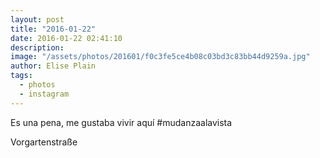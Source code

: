 ```yaml
---
layout: post
title: "2016-01-22"
date: 2016-01-22 02:41:10
description: 
image: "/assets/photos/201601/f0c3fe5ce4b08c03bd3c83bb44d9259a.jpg"
author: Elise Plain
tags: 
  - photos
  - instagram
---
```


Es una pena, me gustaba vivir aquí #mudanzaalavista 
<p></p>
Vorgartenstraße